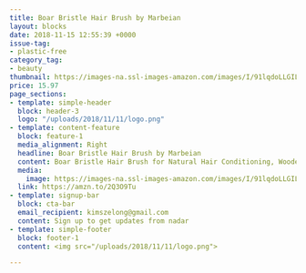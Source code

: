 ```yaml
---
title: Boar Bristle Hair Brush by Marbeian 
layout: blocks
date: 2018-11-15 12:55:39 +0000
issue-tag:
- plastic-free
category_tag:
- beauty
thumbnail: https://images-na.ssl-images-amazon.com/images/I/91lqdoLLGIL._SL1500_.jpg
price: 15.97
page_sections:
- template: simple-header
  block: header-3
  logo: "/uploads/2018/11/11/logo.png"
- template: content-feature
  block: feature-1
  media_alignment: Right
  headline: Boar Bristle Hair Brush by Marbeian 
  content: Boar Bristle Hair Brush for Natural Hair Conditioning, Wooden Comb for Hair Detangling, Set Makes Hair Shiny and Silky
  media:
    image: https://images-na.ssl-images-amazon.com/images/I/91lqdoLLGIL._SL1500_.jpg
  link: https://amzn.to/2Q3O9Tu
- template: signup-bar
  block: cta-bar
  email_recipient: kimszelong@gmail.com
  content: Sign up to get updates from nadar
- template: simple-footer
  block: footer-1
  content: <img src="/uploads/2018/11/11/logo.png">

---
```

